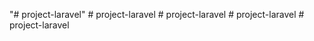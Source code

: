 "# project-laravel" 
#   p r o j e c t - l a r a v e l  
 #   p r o j e c t - l a r a v e l  
 #   p r o j e c t - l a r a v e l  
 #   p r o j e c t - l a r a v e l  
 